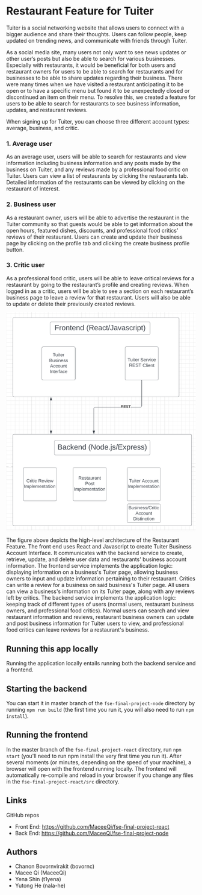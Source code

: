 # Restaurant Feature for Tuiter

Tuiter is a social networking website that allows users to connect with a bigger audience and share
their thoughts. Users can follow people, keep updated on trending news, and communicate with
friends through Tuiter.

As a social media site, many users not only want to see news updates or other user’s posts but
also be able to search for various businesses. Especially with restaurants, it would be beneficial
for both users and restaurant owners for users to be able to search for restaurants and for
businesses to be able to share updates regarding their business. There were many times when we have
visited a restaurant anticipating it to be open or to have a specific menu but found it to be
unexpectedly closed or discontinued an item on their menu. To resolve this, we created a feature
for users to be able to search for restaurants to see business information, updates, and restaurant
reviews.

When signing up for Tuiter, you can choose three different account types: average, business, and
critic.

### 1. Average user

As an average user, users will be able to search for restaurants and view information including
business information and any posts made by the business on Tuiter, and any reviews made by a
professional food critic on Tuiter. Users can view a list of restaurants by clicking the
restaurants tab. Detailed information of the restaurants can be viewed by clicking on the
restaurant of interest.

### 2. Business user

As a restaurant owner, users will be able to advertise the restaurant in the Tuiter community so
that guests would be able to get information about the open hours, featured dishes, discounts, and
professional food critics’ reviews of their restaurant. Users can create and update their business
page by clicking on the profile tab and clicking the create business profile button.

### 3. Critic user

As a professional food critic, users will be able to leave critical reviews for a restaurant by
going to the restaurant’s profile and creating reviews. When logged in as a critic, users will be
able to see a section on each restaurant’s business page to leave a review for that restaurant.
Users will also be able to update or delete their previously created reviews.

![architecture](./public/images/architecture.jpeg)

The figure above depicts the high-level architecture of the Restaurant Feature. The front end uses 
React and Javascript to create Tuiter Business Account Interface. It communicates with the backend 
service to create, retrieve, update, and delete user data and restaurants' business account 
information. The frontend service implements the application logic: displaying information on a 
business's Tuiter page, allowing business owners to input and update information pertaining to their
restaurant. Critics can write a review for a business on said business's Tuiter page. All users can
view a business's information on its Tuiter page, along with any reviews left by critics.
The backend service implements the application logic: keeping track of different types of users 
(normal users, restaurant business owners, and professional food critics). Normal users can search 
and view restaurant information and reviews, restaurant business owners can update and post business
information for Tuiter users to view, and professional food critics can leave reviews for a 
restaurant's business.

## Running this app locally

Running the application locally entails running both the backend service and a frontend.

## Starting the backend
You can start it in master branch of the `fse-final-project-node` directory by running `npm run build` 
(the first time you run it, you will also need to run `npm install`).

## Running the frontend
In the master branch of the `fse-final-project-react` directory, run `npm start` (you'll need to run 
npm install the very first time you run it). After several moments (or minutes, depending on the 
speed of your machine), a browser will open with the frontend running locally. The frontend will 
automatically re-compile and reload in your browser if you change any files in the 
`fse-final-project-react/src` directory.

## Links 

GitHub repos
* Front End: https://github.com/MaceeQi/fse-final-project-react
* Back End: https://github.com/MaceeQi/fse-final-project-node 

## Authors
* Chanon Bovornvirakit (bovornc)
* Macee Qi (MaceeQi)
* Yena Shin (t1yena)
* Yutong He (nala-he)


